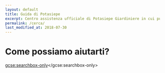 ```yaml
---
layout: default
title: Guida di Potasiepe
excerpt: Centro assistenza ufficiale di Potasiepe Giardiniere in cui puoi trovare servizi e prodotti di giardinaggio.
permalink: /cerca/
last_modified_at: 2018-07-30
---
```

# Come possiamo aiutarti?

<script>
  (function() {
    var cx = 'partner-pub-2292514451269367:5089958237';
    var gcse = document.createElement('script');
    gcse.type = 'text/javascript';
    gcse.async = true;
    gcse.src = 'https://cse.google.com/cse.js?cx=' + cx;
    var s = document.getElementsByTagName('script')[0];
    s.parentNode.insertBefore(gcse, s);
  })();
</script>
<gcse:searchbox-only></gcse:searchbox-only>
<div class="ricerca-personalizzata">
  <div id="google-search">
  <script>
(function() {
  var cx = 'partner-pub-2292514451269367:5089958237';
  var gcse = document.createElement('script');
  gcse.type = 'text/javascript';
  gcse.async = true;
  gcse.src = 'https://cse.google.com/cse.js?cx=' + cx;
  var s = document.getElementsByTagName('script')[0];
  s.parentNode.insertBefore(gcse, s);
})();
</script>
<gcse:searchresults-only></gcse:searchresults-only>
  </div>
</div>
